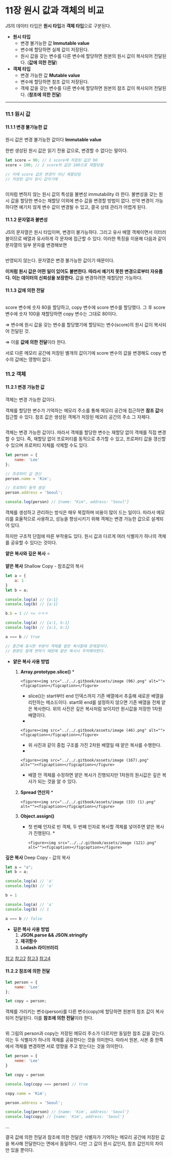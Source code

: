 # 11장 원시 값과 객체의 비교

JS의 데이터 타입은 **원시 타입**과 **객체 타입**으로 구분된다.

* **원시 타입**
  * 변경 불가능한 값 **Immutable value**
  * 변수에 할당하면 실제 값이 저장된다.
  * 원시 값을 갖는 변수를 다른 변수에 할당하면 원본의 원시 값이 복사되어 전달된다. (**값에 의한 전달**)
* **객체 타입**
  * 변경 가능한 값 **Mutable value**
  * 변수에 할당하면 참조 값이 저장된다.
  * 객체 값을 갖는 변수를 다른 변수에 할당하면 원본의 참조 값이 복사되어 전달된다. (**참조에 의한 전달**)

***

### 11.1 원시 값

#### 11.1.1 변경 불가능한 값

원시 값은 변경 불가능한 값이다 **Immutable value**

한번 생성된 원시 값은 읽기 전용 값으로, 변경할 수 없다는 말이다.

```jsx
let score = 90; // 1 score에 저장된 값은 90
score = 100; // 2 score의 값은 100으로 재할당됨

// 이때 score 값은 변경이 아닌 재할당임
// 저장된 값이 원시 값이기에
```

<figure><img src="../../.gitbook/assets/image (20) (1).png" alt=""><figcaption></figcaption></figure>

이처럼 변하지 않는 원시 값의 특성을 불변성 immutability 라 한다. 불변성을 갖는 원시 값을 할당한 변수는 재할당 이외에 변수 값을 변경할 방법이 없다. 만약 변경이 가능하다면 예기치 않게 변수 값이 변경될 수 있고, 결국 상태 관리가 어렵게 된다.

#### 11.1.2 문자열과 불변성

JS의 문자열은 원시 타입이며, 변경이 불가능하다. 그리고 유사 배열 객체이면서 이터러블이므로 배열과 유사하게 각 문자에 접근할 수 있다. 이러한 특징을 이용해 다음과 같이 문자열의 일부 문자를 변경해보면

<figure><img src="../../.gitbook/assets/image (133).png" alt=""><figcaption></figcaption></figure>

반영되지 않는다. 문자열은 변경 불가능한 값이기 때문이다.

**이처럼 원시 값은 어떤 일이 있어도 불변한다. 따라서 예기치 못한 변경으로부터 자유롭다. 이는 데이터의 신뢰성을 보장한다.** 값을 변경하려면 재할당만 가능하다.

#### 11.1.3 값에 의한 전달

<figure><img src="../../.gitbook/assets/image (164).png" alt=""><figcaption></figcaption></figure>

score 변수에 숫자 80을 할당하고, copy 변수에 score 변수를 할당했다. 그 후 score 변수에 숫자 100을 재할당하면 copy 변수는 그대로 80이다.

⇒ 변수에 원시 값을 갖는 변수를 할당했기에 할당되는 변수(score)의 원시 값이 복사되어 전달된 것.

⇒ 이를 **값에 의한 전달**이라 한다.

서로 다른 메모리 공간에 저장된 별개의 값이기에 score 변수의 값을 변경해도 copy 변수의 값에는 영향이 없다.



### 11.2 객체

#### 11.2.1 변경 가능한 값

객체는 변경 가능한 값이다.

객체를 할당한 변수가 기억하는 메모리 주소를 통해 메모리 공간에 접근하면 **참조 값**에 접근할 수 있다. 참조 값은 생성된 객체가 저장된 메모리 공간의 주소 그 자체다.

<figure><img src="../../.gitbook/assets/image (163).png" alt=""><figcaption></figcaption></figure>

객체는 변경 가능한 값이다. 따라서 객체를 할당한 변수는 재할당 없이 객체를 직접 변경할 수 있다. 즉, 재할당 없이 프로퍼티를 동적으로 추가할 수 있고, 프로퍼티 값을 갱신할 수 있으며 프로퍼티 자체를 삭제할 수도 있다.

```jsx
let person = {
	name: 'Lee'
};

// 프로퍼티 값 갱신
person.name = 'Kim';

// 프로퍼티 동적 생성
person.address = 'Seoul';

console.log(person) // {name: "Kim", address: "Seoul"}
```

객체를 생성하고 관리하는 방식은 매우 복잡하며 비용이 많이 드는 일이다. 따라서 메모리를 효율적으로 사용하고, 성능을 향상시키기 위해 객체는 변경 가능한 값으로 설계되어 있다.

하지만 구조적 단점에 따른 부작용도 있다. 원시 값과 다르게 여러 식별자가 하나의 객체를 공유할 수 있다는 것이다.



**얕은 복사와 깊은 복사** ⭐

**얕은 복사** Shallow Copy - 참조값의 복사

```jsx
let a = {
	a: 1
}
let b = a;

console.log(a) // {a:1}
console.log(b) // {a:1}

b.b = 1 // <= ㅇㅇㅇ

console.log(a) // {a:1, b:1}
console.log(b) // {a:1, b:1}

a === b // true

// 중간에 표시한 부분이 객체를 얕은 복사할때 문제점이다.
// 원본도 함께 변하기 때문에 얕은 복사시 주의해야한다.
```



* **얕은 복사 사용 방법**
  1. **Array.prototype.slice()**
     *

         <figure><img src="../../.gitbook/assets/image (96).png" alt=""><figcaption></figcaption></figure>
     * slice()는 start부터 end 인덱스까지 기존 배열에서 추출해 새로운 배열을 리턴하는 메소드이다. start와 end를 설정하지 않으면 기존 배열을 전체 얕은 복사한다. 위의 사진은 깊은 복사처럼 보이지만 원시값을 저장한 1차원 배열이다.
     *

         <figure><img src="../../.gitbook/assets/image (46).png" alt=""><figcaption></figcaption></figure>
     * 위 사진과 같이 중첩 구조를 가진 2차원 배열일 때 얕은 복사를 수행한다.
     *

         <figure><img src="../../.gitbook/assets/image (167).png" alt=""><figcaption></figcaption></figure>
     * 배열 안 객체를 수정하면 얕은 복사가 진행되지만 1차원의 원시값은 깊은 복사가 되는 것을 알 수 있다.
  2. **Spread 연산자**
     *

         <figure><img src="../../.gitbook/assets/image (33) (1).png" alt=""><figcaption></figcaption></figure>
  3. **Object.assign()**
     * 첫 번째 인자로 빈 객체, 두 번째 인자로 복사할 객체를 넣어주면 얕은 복사가 진행된다.
       *

           <figure><img src="../../.gitbook/assets/image (121).png" alt=""><figcaption></figcaption></figure>

**깊은 복사** Deep Copy - 값의 복사

```jsx
let a = "a";
let b = a;

console.log(a) // 'a'
console.log(b) // 'a'

b = 1

console.log(a) // 'a'
console.log(b) // 1

a === b // false
```

* **깊은 복사 사용 방법**
  1. **JSON.parse && JSON.stringify**
  2. **재귀함수**
  3. **Lodash 라이브러리**

[참고](https://developer.mozilla.org/en-US/docs/Glossary/Shallow\_copy) [참고2](https://developer.mozilla.org/en-US/docs/Glossary/Deep\_copy) [참고3](https://bbangson.tistory.com/78) [참고4](https://jess2.xyz/JavaScript/copy/)

#### 11.2.2 참조에 의한 전달

```jsx
let person = {
	name: 'Lee'
};

let copy = person;
```

객체를 가리키는 변수(person)를 다른 변수(copy)에 할당하면 원본의 참조 값이 복사되어 전달된다. 이를 **참조에 의한 전달**이라 한다.

<figure><img src="../../.gitbook/assets/image (25) (1).png" alt=""><figcaption></figcaption></figure>

위 그림의 person과 copy는 저장된 메모리 주소가 다르지만 동일한 참조 값을 갖는다. 이는 두 식별자가 하나의 객체를 공유한다는 것을 의미한다. 따라서 원본, 사본 중 한쪽에서 객체를 변경하면 서로 영향을 주고 받는다는 것을 의미한다.

```jsx
let person = {
	neme: 'Lee'
}

let copy = person

console.log(copy === person) // true

copy.name = 'Kim';

person.address = 'Seoul';

console.log(person) // {name: 'Kim', address: 'Seoul'}
console.log(copy) // {name: 'Kim', address: 'Seoul'}
```

…

결국 값에 의한 전달과 참조에 의한 전달은 식별자가 기억하는 메모리 공간에 저장된 값을 복사해 전달한다는 면에서 동일하다. 다만 그 값이 원시 값인지, 참조 값인지의 차이만 있을 뿐이다.

